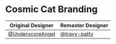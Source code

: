 # Cosmic Cat Branding

| Original Designer | Remaster Designer |
| ------------- | ------------- |
| [@UnderscoreAngel](https://github.com/UnderscoreAngel) | [@travy-patty](https://github.com/travy-patty) |
